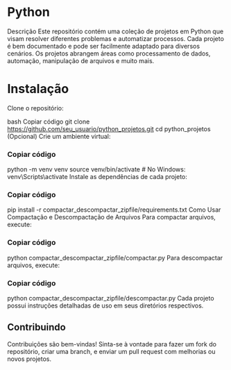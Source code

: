 # Python

Descrição
Este repositório contém uma coleção de projetos em Python que visam resolver diferentes problemas e automatizar processos. Cada projeto é bem documentado e pode ser facilmente adaptado para diversos cenários. Os projetos abrangem áreas como processamento de dados, automação, manipulação de arquivos e muito mais.


# Instalação
Clone o repositório:

bash
Copiar código
git clone https://github.com/seu_usuario/python_projetos.git
cd python_projetos
(Opcional) Crie um ambiente virtual:


### Copiar código
python -m venv venv
source venv/bin/activate  # No Windows: venv\Scripts\activate
Instale as dependências de cada projeto:


### Copiar código
pip install -r compactar_descompactar_zipfile/requirements.txt
Como Usar
Compactação e Descompactação de Arquivos
Para compactar arquivos, execute:


### Copiar código
python compactar_descompactar_zipfile/compactar.py
Para descompactar arquivos, execute:


### Copiar código
python compactar_descompactar_zipfile/descompactar.py
Cada projeto possui instruções detalhadas de uso em seus diretórios respectivos.

## Contribuindo
Contribuições são bem-vindas! Sinta-se à vontade para fazer um fork do repositório, criar uma branch, e enviar um pull request com melhorias ou novos projetos.
